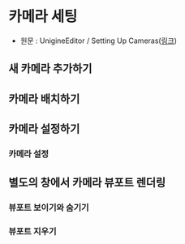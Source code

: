 # 카메라 세팅

- 원문 : UnigineEditor / Setting Up Cameras([링크](https://developer.unigine.com/en/docs/2.11/editor2/camera_settings/?rlang=cpp))

## 새 카메라 추가하기

## 카메라 배치하기

## 카메라 설정하기

### 카메라 설정

## 별도의 창에서 카메라 뷰포트 렌더링

### 뷰포트 보이기와 숨기기

### 뷰포트 지우기

